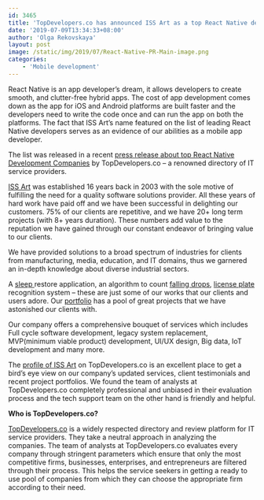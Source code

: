 ```yaml
---
id: 3465
title: 'TopDevelopers.co has announced ISS Art as a top React Native development company'
date: '2019-07-09T13:34:33+08:00'
author: 'Olga Rekovskaya'
layout: post
image: /static/img/2019/07/React-Native-PR-Main-image.png
categories:
    - 'Mobile development'
---
```


React Native is an app developer’s dream, it allows developers to create smooth, and clutter-free hybrid apps. The cost of app development comes down as the app for iOS and Android platforms are built faster and the developers need to write the code once and can run the app on both the platforms. The fact that ISS Art’s name featured on the list of leading React Native developers serves as an evidence of our abilities as a mobile app developer.

The list was released in a recent [press release about top React Native Development Companies](https://www.einpresswire.com/article/488552236/the-leading-react-native-development-companies-for-june-2019-a-core-analysis-by-topdevelopers-co) by TopDevelopers.co – a renowned directory of IT service providers.

[ISS Art](https://issart.com/) was established 16 years back in 2003 with the sole motive of fulfilling the need for a quality software solutions provider. All these years of hard work have paid off and we have been successful in delighting our customers. 75% of our clients are repetitive, and we have 20+ long term projects (with 8+ years duration). These numbers add value to the reputation we have gained through our constant endeavor of bringing value to our clients.

We have provided solutions to a broad spectrum of industries for clients from manufacturing, media, education, and IT domains, thus we garnered an in-depth knowledge about diverse industrial sectors.

A [sleep ](https://issart.com/portfolio/sleep-restore/)restore application, an algorithm to count [falling drops](https://issart.com/portfolio/an-algorithm-to-count-falling-drops/), [license plate](https://issart.com/portfolio/license-plate-recognition-system/) recognition system – these are just some of our works that our clients and users adore. Our [portfolio](https://issart.com/portfolio/) has a pool of great projects that we have astonished our clients with.

Our company offers a comprehensive bouquet of services which includes Full cycle software development, legacy system replacement, MVP(minimum viable product) development, UI/UX design, Big data, IoT development and many more.

The [profile of ISS Art](https://www.topdevelopers.co/profile/iss-art-llc) on TopDevelopers.co is an excellent place to get a bird’s eye view on our company’s updated services, client testimonials and recent project portfolios. We found the team of analysts at TopDevelopers.co completely professional and unbiased in their evaluation process and the tech support team on the other hand is friendly and helpful.

**Who is TopDevelopers.co?**

[TopDevelopers.co](https://www.topdevelopers.co) is a widely respected directory and review platform for IT service providers. They take a neutral approach in analyzing the companies. The team of analysts at TopDevelopers.co evaluates every company through stringent parameters which ensure that only the most competitive firms, businesses, enterprises, and entrepreneurs are filtered through their process. This helps the service seekers in getting a ready to use pool of companies from which they can choose the appropriate firm according to their need.